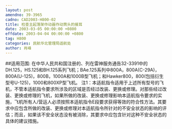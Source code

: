 ```yaml
---
layout: post
amendno: 39-3965
cadno: CAD2003-H800-02
title: 检查主起落架作动器作动筒头的接耳
date: 2003-03-05 00:00:00 +0800
effdate: 2003-04-04 00:00:00 +0800
tag: H800
categories: 民航华北管理局适航处
author: 肖峰
---
```


##适用范围:
在中华人民共和国注册的、列在雷神服务通告32-3391中的DH.125，HS.125和BH.125系列飞机；BAe.125系列中800A，800A(C-29A)，800A(U-125)，800B，1000A和1000B型飞机；和Hawker800，800(包括衍生型号U-125)，1000和800XP型飞机。
注1：本适航指令适用于上述所有型号的飞机，不管本适航指令要求所涉及的区域是否经过改装、更换或修理。对那些经过改装、更换或修理的飞机，如果所做的改装、更换或修理影响本适航指令要求的实施，飞机所有人/营运人必须按照本适航指令E段要求获得等效的符合性方法。其要求中应包含所做的改装、更换或修理对本适航指令所针对的不安全状态的影响的评估；而且，如果该不安全状态没有被消除，其要求中应包含针对这种不安全状态的具体的建议措施。

